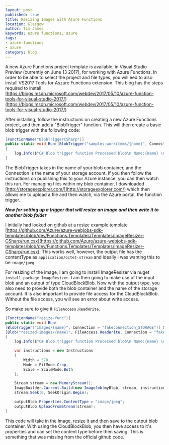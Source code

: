 ```yaml
---
layout: post
published: true
title: Resizing Images with Azure Functions
location: Glasgow
author: Tim James
keywords: azure functions, azure
tags:
- azure-functions
- azure
category: blog
---
```


A new Azure Functions project template is available, in Visual Studio Preview (currently on June 13 2017), for working with Azure Functions. 
In order to be able to select the project and file types, you will eed to also install VS2017 Tools for Aszure Functions extension.
This blog has the steps required to install [https://blogs.msdn.microsoft.com/webdev/2017/05/10/azure-function-tools-for-visual-studio-2017/](https://blogs.msdn.microsoft.com/webdev/2017/05/10/azure-function-tools-for-visual-studio-2017/)

After installing, follow the instructions on creating a new Azure Functions project, and then add a "BlobTrigger" function. This will then create a basic blob trigger with the following code:

```csharp
[FunctionName("BlobTriggerCSharp")]
public static void Run([BlobTrigger("samples-workitems/{name}", Connection = "")]Stream myBlob, string name, TraceWriter log)
{
    log.Info($"C# Blob trigger function Processed blob\n Name:{name} \n Size: {myBlob.Length} Bytes");
}
```

The BlobTrigger takes in the name of your blob container, and the Connection is the name of your storage account. If you then follow the instructions on publishing this to your Azure instance, you can then watch this run.
For managing files within my blob container, I downloaded [http://storageexplorer.com/](http://storageexplorer.com/) which then allows me to upload a file and then watch, via the Azure portal, the function trigger.

<!--excerpt-->

***Now for setting up a trigger that will resize an image and then write it to another blob folder***

I initially had looked on github at a resize example template [https://github.com/Azure/azure-webjobs-sdk-templates/blob/dev/Functions.Templates/Templates/ImageResizer-CSharp/run.csx](https://github.com/Azure/azure-webjobs-sdk-templates/blob/dev/Functions.Templates/Templates/ImageResizer-CSharp/run.csx).
This works well, however, the output file has the contentType as `application/octet-stream` and ideally I was wanting this to be `image/jpeg`.

For resizing of the image, I am going to install ImageResizer via nuget `install-package ImageResizer`. I am then going to make use of the input blob and an output of type CloudBlockBlob. 
Now with the output type, you also need to provide both the blob container and the name of the storage account. It is also important to provide file access for the CloudBlockBlob. Without the file access, you will see an error about write access.

So make sure to give it `FileAccess.ReadWrite`.

```csharp
[FunctionName("resize-func")]
public static void Run(
[BlobTrigger("images/{name}", Connection = "fakeconnection_STORAGE")] Stream myBlob, string name,
[Blob("resized-images/{name}", FileAccess.ReadWrite, Connection = "fakeconnection_STORAGE")] CloudBlockBlob outputBlob, TraceWriter log)
{
    log.Info($"C# Blob trigger function Processed blob\n Name:{name} \n Size: {myBlob.Length} Bytes");

    var instructions = new Instructions
    {
        Width = 570,
        Mode = FitMode.Crop,
        Scale = ScaleMode.Both
    };

    Stream stream = new MemoryStream();
    ImageBuilder.Current.Build(new ImageJob(myBlob, stream, instructions));
    stream.Seek(0, SeekOrigin.Begin);

    outputBlob.Properties.ContentType = "image/jpeg";
    outputBlob.UploadFromStream(stream);
}
```

This code will take in the image, resize it and then save to the output blob container. With using the CloudBlockBlob, you then have access to it's properties and can set the content type before then saving. This is something that was missing from the official github code.